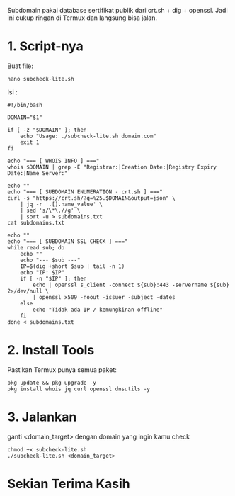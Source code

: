 Subdomain pakai database sertifikat publik dari crt.sh + dig + openssl.
Jadi ini cukup ringan di Termux dan langsung bisa jalan.

# 1. Script-nya
Buat file:
```
nano subcheck-lite.sh
```
Isi : 
```
#!/bin/bash

DOMAIN="$1"

if [ -z "$DOMAIN" ]; then
    echo "Usage: ./subcheck-lite.sh domain.com"
    exit 1
fi

echo "=== [ WHOIS INFO ] ==="
whois $DOMAIN | grep -E "Registrar:|Creation Date:|Registry Expiry Date:|Name Server:"

echo ""
echo "=== [ SUBDOMAIN ENUMERATION - crt.sh ] ==="
curl -s "https://crt.sh/?q=%25.$DOMAIN&output=json" \
    | jq -r '.[].name_value' \
    | sed 's/\*\.//g' \
    | sort -u > subdomains.txt
cat subdomains.txt

echo ""
echo "=== [ SUBDOMAIN SSL CHECK ] ==="
while read sub; do
    echo ""
    echo "--- $sub ---"
    IP=$(dig +short $sub | tail -n 1)
    echo "IP: $IP"
    if [ -n "$IP" ]; then
        echo | openssl s_client -connect ${sub}:443 -servername ${sub} 2>/dev/null \
        | openssl x509 -noout -issuer -subject -dates
    else
        echo "Tidak ada IP / kemungkinan offline"
    fi
done < subdomains.txt
```
# 2. Install Tools
Pastikan Termux punya semua paket:
```
pkg update && pkg upgrade -y
pkg install whois jq curl openssl dnsutils -y
```
# 3. Jalankan 
ganti <domain_target> dengan domain yang ingin kamu check
```
chmod +x subcheck-lite.sh
./subcheck-lite.sh <domain_target>
```
# Sekian Terima Kasih
